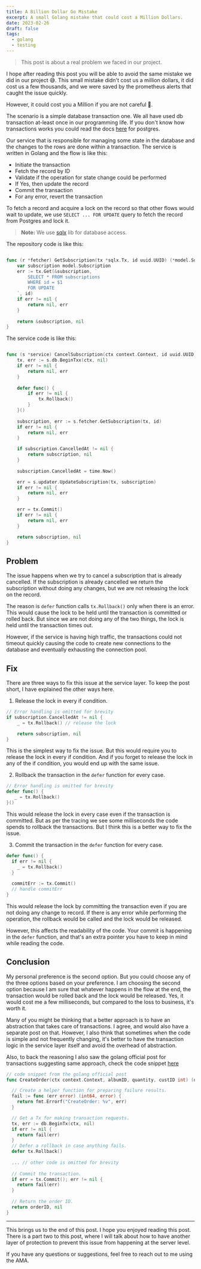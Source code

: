 ```yaml
---
title: A Billion Dollar Go Mistake
excerpt: A small Golang mistake that could cost a Million Dollars.
date: 2023-02-26
draft: false
tags:
  - golang
  - testing
---
```


> This post is about a real problem we faced in our project.

I hope after reading this post you will be able to avoid the same mistake we did in our project 😅. 
This small mistake didn't cost us a million dollars, it did cost us a few thousands, and we were saved by the prometheus alerts 
that caught the issue quickly. 

However, it could cost you a Million if you are not careful 💸.

The scenario is a simple database transaction one. We all have used db transaction at-least once in our programming life.
If you don't know how transactions works you could read the docs [here](https://www.postgresql.org/docs/current/tutorial-transactions.html) for postgres.

Our service that is responsible for managing some state in the database and the changes 
to the rows are done within a transaction. The service is written in Golang and the flow is like this:
- Initiate the transaction
- Fetch the record by ID 
- Validate if the operation for state change could be performed
- If Yes, then update the record
- Commit the transaction
- For any error, revert the transaction

To fetch a record and acquire a lock on the record so that other flows would wait to update, we use `SELECT ... FOR UPDATE`
query to fetch the record from Postgres and lock it.

> **Note\:** We use [sqlx](https://github.com/jmoiron/sqlx) lib for database access.

The repository code is like this:

```go

func (r *fetcher) GetSubscription(tx *sqlx.Tx, id uuid.UUID) (*model.Subscription, error) {
    var subscription model.Subscription
    err := tx.Get(&subscription, `
        SELECT * FROM subscriptions
        WHERE id = $1
        FOR UPDATE
    `, id)
    if err != nil {
        return nil, err
    }
	
    return &subscription, nil
}

```

The service code is like this:

```go

func (s *service) CancelSubscription(ctx context.Context, id uuid.UUID) (*model.Subscription, error) {
    tx, err := s.db.BeginTxx(ctx, nil)
    if err != nil {
        return nil, err
    }
	
    defer func() {
        if err != nil {
            tx.Rollback()
        }
    }()
    
    subscription, err := s.fetcher.GetSubscription(tx, id)
    if err != nil {
        return nil, err
    }

    if subscription.CancelledAt != nil {
        return subscription, nil
    }
	
    subscription.CancelledAt = time.Now()

    err = s.updater.UpdateSubscription(tx, subscription)
    if err != nil {
        return nil, err
    }

    err = tx.Commit()
    if err != nil {
        return nil, err
    }

    return subscription, nil
}
```

## Problem

The issue happens when we try to cancel a subscription that is already cancelled. If the subscription is already cancelled
we return the subscription without doing any changes, but we are not releasing the lock on the record.

The reason is `defer` function calls `tx.Rollback()` only when there is an error. This would cause the lock to be held 
until the transaction is committed or rolled back. But since we are not doing any of the two things, the lock is held 
until the transaction times out.

However, if the service is having high traffic, the transactions could not timeout quickly causing the code to create
new connections to the database and eventually exhausting the connection pool.

## Fix

There are three ways to fix this issue at the service layer. 
To keep the post short, I have explained the other ways here.

1. Release the lock in every if condition.

```go
// Error handling is omitted for brevity
if subscription.CancelledAt != nil {
    _ = tx.Rollback() // release the lock

    return subscription, nil
}

```
This is the simplest way to fix the issue. But this would require you to release the lock in every if condition.
And if you forget to release the lock in any of the if condition, you would end up with the same issue.

2. Rollback the transaction in the `defer` function for every case.

```go
// Error handling is omitted for brevity
defer func() {
   _ = tx.Rollback()
}()

```
This would release the lock in every case even if the transaction is committed. But as per the tracing we see some milliseconds
the code spends to rollback the transactions. But I think this is a better way to fix the issue.

3. Commit the transaction in the `defer` function for every case.

```go
defer func() {
  if err != nil {
    _ = tx.Rollback()
  }
  
  commitErr := tx.Commit()
  // handle commitErr
}
```
This would release the lock by committing the transaction even if you are not doing any change to record.
If there is any error while performing the operation, the rollback would be called and the lock would be released.

However, this affects the readability of the code. Your commit is happening in the `defer` function, and that's an extra
pointer you have to keep in mind while reading the code.

## Conclusion

My personal preference is the second option. But you could choose any of the three options based on your preference.
I am choosing the second option because I am sure that whatever happens in the flow at the end, the transaction
would be rolled back and the lock would be released. Yes, it would cost me a few milliseconds, but compared to the loss to 
business, it's worth it.

Many of you might be thinking that a better approach is to have an abstraction that takes care of transactions. I agree,
and would also have a separate post on that. However, I also think that sometimes when the code is simple and not frequently
changing, it's better to have the transaction logic in the service layer itself and avoid the overhead of abstraction.

Also, to back the reasoning I also saw the golang official post for transactions suggesting same approach, check the code snippet
[here](https://go.dev/doc/database/execute-transactions#example)

```go
// code snippet from the golang official post
func CreateOrder(ctx context.Context, albumID, quantity, custID int) (orderID int64, err error) {

  // Create a helper function for preparing failure results.
  fail := func (err error) (int64, error) {
    return fmt.Errorf("CreateOrder: %v", err)
  }

  // Get a Tx for making transaction requests.
  tx, err := db.BeginTx(ctx, nil)
  if err != nil {
    return fail(err)
  }
  // Defer a rollback in case anything fails.
  defer tx.Rollback()
  
  ... // other code is omitted for brevity
  
  // Commit the transaction.
  if err = tx.Commit(); err != nil {
    return fail(err)
  }
  
  // Return the order ID.
  return orderID, nil
}
```
---

This brings us to the end of this post. I hope you enjoyed reading this post. There is a part two to this post, where I will
talk about how to have another layer of protection to prevent this issue from happening at the server level.

If you have any questions or suggestions, feel free to reach out to me using the AMA.
